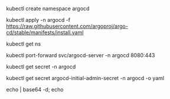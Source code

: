 kubectl create namespace argocd

kubectl apply -n argocd -f https://raw.githubusercontent.com/argoproj/argo-cd/stable/manifests/install.yaml

kubectl get ns

kubectl port-forward svc/argocd-server -n argocd 8080:443

kubectl get secret -n argocd

kubectl get secret argocd-initial-admin-secret -n argocd -o yaml

echo <VALUE> | base64 -d; echo
